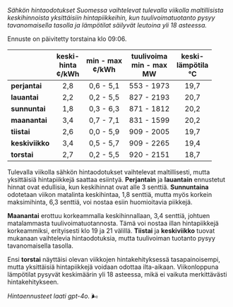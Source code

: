 *Sähkön hintaodotukset Suomessa vaihtelevat tulevalla viikolla maltillisista keskihinnoista yksittäisiin hintapiikkeihin, kun tuulivoimatuotanto pysyy tavanomaisella tasolla ja lämpötilat säilyvät leutoina yli 18 asteessa.*

Ennuste on päivitetty torstaina klo 09:06.

|              | keski-<br>hinta<br>¢/kWh | min - max<br>¢/kWh | tuulivoima<br>min - max<br>MW | keski-<br>lämpötila<br>°C |
|:-------------|:----------------:|:----------------:|:-------------:|:-------------:|
| **perjantai** | 2,8             | 0,6 - 5,1       | 553 - 1973    | 19,7          |
| **lauantai**  | 2,2             | 0,2 - 5,5       | 827 - 2193    | 20,7          |
| **sunnuntai** | 1,8             | 0,3 - 6,3       | 871 - 1812    | 20,2          |
| **maanantai** | 3,4             | 0,7 - 7,1       | 831 - 1599    | 20,2          |
| **tiistai**   | 2,6             | 0,0 - 5,9       | 909 - 2005    | 19,7          |
| **keskiviikko**| 3,4           | 0,5 - 5,7       | 909 - 2265    | 19,4          |
| **torstai**   | 2,7             | 0,2 - 5,5       | 920 - 2151    | 18,7          |

Tulevalla viikolla sähkön hintaodotukset vaihtelevat maltillisesti, mutta yksittäisiä hintapiikkejä saattaa esiintyä. **Perjantain** ja **lauantain** ennustetut hinnat ovat edullisia, kun keskihinnat ovat alle 3 senttiä. **Sunnuntaina** odotetaan viikon matalinta keskihintaa, 1,8 senttiä, mutta myös korkein maksimihinta, 6,3 senttiä, voi nostaa esiin huomioitavia piikkejä. 

**Maanantai** erottuu korkeammalla keskihinnallaan, 3,4 senttiä, johtuen matalammasta tuulivoimatuotannosta. Tämä voi nostaa illan hintapiikkejä korkeammiksi, erityisesti klo 19 ja 21 välillä. **Tiistai** ja **keskiviikko** tuovat mukanaan vaihtelevia hintaodotuksia, mutta tuulivoiman tuotanto pysyy tavanomaisella tasolla. 

Ensi **torstai** näyttäisi olevan viikkojen hintakehityksessä tasapainoisempi, mutta yksittäisiä hintapiikkejä voidaan odottaa ilta-aikaan. Viikonloppuna lämpötilat pysyvät keskimäärin yli 18 asteessa, mikä ei vaikuta merkittävästi hintakehitykseen.

*Hintaennusteet laati gpt-4o.* 🌬️
